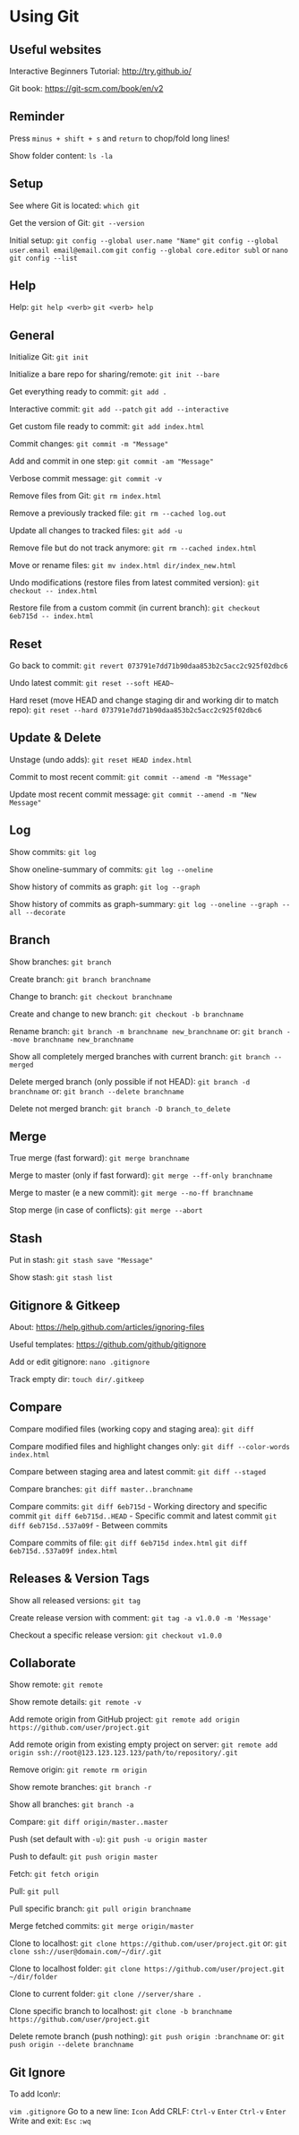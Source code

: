 Using Git
===============

Useful websites
-----------

Interactive Beginners Tutorial: http://try.github.io/

Git book: https://git-scm.com/book/en/v2


Reminder
-----------

Press `minus + shift + s` and `return` to chop/fold long lines!

Show folder content: `ls -la`

Setup
-----------

See where Git is located:
`which git`

Get the version of Git:
`git --version`

Initial setup:
`git config --global user.name "Name"`
`git config --global user.email email@email.com`
`git config --global core.editor subl` or `nano` 
`git config --list`


Help
-----------

Help:
`git help <verb>`
`git <verb> help`


General
-----------

Initialize Git:
`git init`

Initialize a bare repo for sharing/remote:
`git init --bare`

Get everything ready to commit:
`git add .`

Interactive commit:
`git add --patch`
`git add --interactive`

Get custom file ready to commit:
`git add index.html`

Commit changes:
`git commit -m "Message"`

Add and commit in one step:
`git commit -am "Message"`

Verbose commit message:
`git commit -v`

Remove files from Git:
`git rm index.html`

Remove a previously tracked file:
`git rm --cached log.out`

Update all changes to tracked files:
`git add -u`

Remove file but do not track anymore:
`git rm --cached index.html`

Move or rename files:
`git mv index.html dir/index_new.html`

Undo modifications (restore files from latest commited version):
`git checkout -- index.html`

Restore file from a custom commit (in current branch):
`git checkout 6eb715d -- index.html`


Reset
-----------

Go back to commit:
`git revert 073791e7dd71b90daa853b2c5acc2c925f02dbc6`

Undo latest commit: `git reset --soft HEAD~ `

Hard reset (move HEAD and change staging dir and working dir to match repo):
`git reset --hard 073791e7dd71b90daa853b2c5acc2c925f02dbc6`

Update & Delete
-----------

Unstage (undo adds):
`git reset HEAD index.html`

Commit to most recent commit:
`git commit --amend -m "Message"`

Update most recent commit message:
`git commit --amend -m "New Message"`

Log
-----------

Show commits:
`git log`

Show oneline-summary of commits:
`git log --oneline`

Show history of commits as graph:
`git log --graph`

Show history of commits as graph-summary:
`git log --oneline --graph --all --decorate`


Branch
-----------

Show branches:
`git branch`

Create branch:
`git branch branchname`

Change to branch:
`git checkout branchname`

Create and change to new branch:
`git checkout -b branchname`

Rename branch:
`git branch -m branchname new_branchname` or:
`git branch --move branchname new_branchname`

Show all completely merged branches with current branch:
`git branch --merged`

Delete merged branch (only possible if not HEAD):
`git branch -d branchname` or:
`git branch --delete branchname`

Delete not merged branch:
`git branch -D branch_to_delete`


Merge
-----------

True merge (fast forward):
`git merge branchname`

Merge to master (only if fast forward):
`git merge --ff-only branchname`

Merge to master (e a new commit):
`git merge --no-ff branchname`

Stop merge (in case of conflicts):
`git merge --abort`


Stash
-----------

Put in stash:
`git stash save "Message"`

Show stash:
`git stash list`


Gitignore & Gitkeep
-----------

About: https://help.github.com/articles/ignoring-files

Useful templates: https://github.com/github/gitignore

Add or edit gitignore: 
`nano .gitignore`

Track empty dir: 
`touch dir/.gitkeep`

Compare
-----------

Compare modified files (working copy and staging area):
`git diff`

Compare modified files and highlight changes only:
`git diff --color-words index.html`

Compare between staging area and latest commit:
`git diff --staged`

Compare branches:
`git diff master..branchname`

Compare commits:
`git diff 6eb715d` - Working directory and specific commit
`git diff 6eb715d..HEAD` - Specific commit and latest commit
`git diff 6eb715d..537a09f` - Between commits

Compare commits of file:
`git diff 6eb715d index.html`
`git diff 6eb715d..537a09f index.html`


Releases & Version Tags
-----------

Show all released versions:
`git tag`

Create release version with comment:
`git tag -a v1.0.0 -m 'Message'`

Checkout a specific release version:
`git checkout v1.0.0`


Collaborate
-----------

Show remote:
`git remote`

Show remote details:
`git remote -v`

Add remote origin from GitHub project:
`git remote add origin https://github.com/user/project.git`

Add remote origin from existing empty project on server:
`git remote add origin ssh://root@123.123.123.123/path/to/repository/.git`

Remove origin:
`git remote rm origin`

Show remote branches:
`git branch -r`

Show all branches:
`git branch -a`

Compare:
`git diff origin/master..master`

Push (set default with `-u`):
`git push -u origin master`

Push to default:
`git push origin master`

Fetch:
`git fetch origin`

Pull:
`git pull`

Pull specific branch:
`git pull origin branchname`

Merge fetched commits:
`git merge origin/master`

Clone to localhost:
`git clone https://github.com/user/project.git` or:
`git clone ssh://user@domain.com/~/dir/.git`

Clone to localhost folder:
`git clone https://github.com/user/project.git ~/dir/folder`

Clone to current folder:
`git clone //server/share .`

Clone specific branch to localhost:
`git clone -b branchname https://github.com/user/project.git`

Delete remote branch (push nothing):
`git push origin :branchname` or:
`git push origin --delete branchname`


Git Ignore
---------------
To add Icon\r:

`vim .gitignore`
Go to a new line: `Icon`
Add CRLF: `Ctrl-v` `Enter` `Ctrl-v` `Enter`
Write and exit: `Esc` `:wq`
